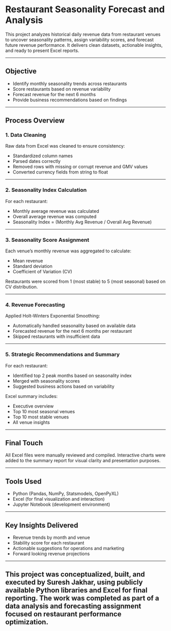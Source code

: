 # Restaurant Seasonality Forecast and Analysis

This project analyzes historical daily revenue data from restaurant venues to uncover seasonality patterns, assign variability scores, and forecast future revenue performance. It delivers clean datasets, actionable insights, and ready to present Excel reports.

---

## Objective

- Identify monthly seasonality trends across restaurants
- Score restaurants based on revenue variability
- Forecast revenue for the next 6 months
- Provide business recommendations based on findings

---

## Process Overview

### 1. Data Cleaning
Raw data from Excel was cleaned to ensure consistency:
- Standardized column names
- Parsed dates correctly
- Removed rows with missing or corrupt revenue and GMV values
- Converted currency fields from string to float



---

### 2. Seasonality Index Calculation
For each restaurant:
- Monthly average revenue was calculated
- Overall average revenue was computed
- Seasonality Index = (Monthly Avg Revenue / Overall Avg Revenue)



---

### 3. Seasonality Score Assignment
Each venue’s monthly revenue was aggregated to calculate:
- Mean revenue
- Standard deviation
- Coefficient of Variation (CV)

Restaurants were scored from 1 (most stable) to 5 (most seasonal) based on CV distribution.



---

### 4. Revenue Forecasting
Applied Holt-Winters Exponential Smoothing:
- Automatically handled seasonality based on available data
- Forecasted revenue for the next 6 months per restaurant
- Skipped restaurants with insufficient data



---

### 5. Strategic Recommendations and Summary
For each restaurant:
- Identified top 2 peak months based on seasonality index
- Merged with seasonality scores
- Suggested business actions based on variability

Excel summary includes:
- Executive overview
- Top 10 most seasonal venues
- Top 10 most stable venues
- All venue insights



---

## Final Touch

All Excel files were manually reviewed and compiled. Interactive charts were added to the summary report for visual clarity and presentation purposes.

---

## Tools Used

- Python (Pandas, NumPy, Statsmodels, OpenPyXL)
- Excel (for final visualization and interaction)
- Jupyter Notebook (development environment)

---

## Key Insights Delivered

- Revenue trends by month and venue
- Stability score for each restaurant
- Actionable suggestions for operations and marketing
- Forward looking revenue projections

---






## This project was conceptualized, built, and executed by **Suresh Jakhar**, using publicly available Python libraries and Excel for final reporting.  The work was completed as part of a data analysis and forecasting assignment focused on restaurant performance optimization.